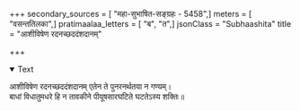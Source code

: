 +++
secondary_sources = [ "महा-सुभाषित-सङ्ग्रहः - 5458",]
meters = [ "वसन्ततिलका",]
pratimaalaa_letters = [ "ब", "त",]
jsonClass = "Subhaashita"
title = "आशीविषेण रदनच्छददंशदानम्"

+++

<details open><summary>Text</summary>

आशीविषेण रदनच्छददंशदानम् एतेन ते पुनरनर्थतया न गण्यम्।  
बाधां विधातुमधरे हि न तावकीने पीयूषसारघटिते घटतेऽस्य शक्तिः॥
</details>
